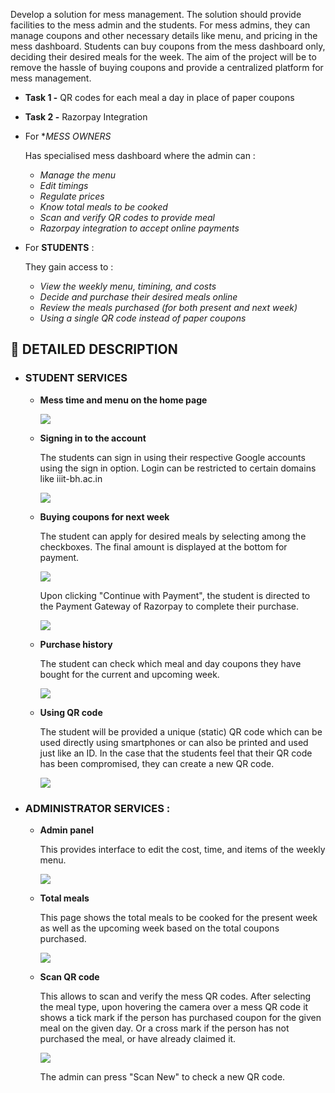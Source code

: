 



Develop a solution for mess management. The solution should provide facilities to the mess admin and the students. For mess admins, they can manage coupons and other necessary details like menu, and pricing in the mess dashboard. Students can buy coupons from the mess dashboard only, deciding their desired meals for the week. The aim of the project will be to remove the hassle of buying coupons and provide a centralized platform for mess management.

- **Task 1 -** QR codes for each meal a day in place of paper coupons
- **Task 2 -** Razorpay Integration

- For **MESS OWNERS*

  Has specialised mess dashboard where the admin can :

  - _Manage the menu_
  - _Edit timings_
  - _Regulate prices_
  - _Know total meals to be cooked_
  - _Scan and verify QR codes to provide meal_
  - _Razorpay integration to accept online payments_

- For **STUDENTS** :

  They gain access to :

  - _View the weekly menu, timining, and costs_
  - _Decide and purchase their desired meals online_
  - _Review the meals purchased (for both present and next week)_
  - _Using a single QR code instead of paper coupons_

## 🎯 DETAILED DESCRIPTION

- ### STUDENT SERVICES

  - **Mess time and menu on the home page**

    ![](/assets/time_menu.jpg)

  - **Signing in to the account**

    The students can sign in using their respective Google accounts using the sign in option. Login can be restricted to certain domains like iiit-bh.ac.in

    ![](/assets/google_signin.jpg)

  - **Buying coupons for next week**

    The student can apply for desired meals by selecting among the checkboxes. The final amount is displayed at the bottom for payment.

    ![](/assets/purchase_page.jpg)

    Upon clicking "Continue with Payment", the student is directed to the Payment Gateway of Razorpay to complete their purchase.

    ![](/assets/payment.jpg)

  - **Purchase history**

    The student can check which meal and day coupons they have bought for the current and upcoming week.

    ![](/assets/purchase_history.jpg)

  - **Using QR code**

    The student will be provided a unique (static) QR code which can be used directly using smartphones or can also be printed and used just like an ID.
    In the case that the students feel that their QR code has been compromised, they can create a new QR code.

    ![](/assets/qr_code.jpg)

- ### ADMINISTRATOR SERVICES :

  - **Admin panel**

    This provides interface to edit the cost, time, and items of the weekly menu.

    ![](/assets/admin_panel.jpg)

  - **Total meals**

    This page shows the total meals to be cooked for the present week as well as the upcoming week based on the total coupons purchased.

    ![](/assets/total_meals.jpg)

  - **Scan QR code**

    This allows to scan and verify the mess QR codes. After selecting the meal type, upon hovering the camera over a mess QR code it shows a tick mark if the person has purchased coupon for the given meal on the given day. Or a cross mark if the person has not purchased the meal, or have already claimed it.

    ![](/assets/scan_qr.jpg)

    The admin can press "Scan New" to check a new QR code.

